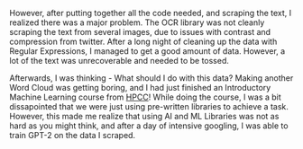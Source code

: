 However, after putting together all the code needed, and scraping the text, I realized there was a major problem. The OCR library was not cleanly scraping the text from several images, due to issues with contrast and compression from twitter. After a long night of cleaning up the data with Regular Expressions, I managed to get a good amount of data. However, a lot of the text was unrecoverable and needed to be tossed.

Afterwards, I was thinking - What should I do with this data? Making another Word Cloud was getting boring, and I had just finished an Introductory Machine Learning course from [HPCC](https://twitter.com/KAUHPCC)! While doing the course, I was a bit dissapointed that we were just using pre-written libraries to achieve a task. However, this made me realize that using AI and ML Libraries was not as hard as you might think, and after a day of intensive googling, I was able to train GPT-2 on the data I scraped.
